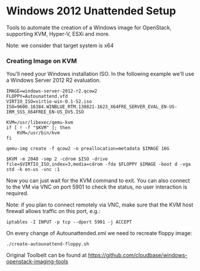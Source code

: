 Windows 2012 Unattended Setup
===============================

Tools to automate the creation of a Windows image for OpenStack, supporting KVM, Hyper-V, ESXi and more.

Note: we consider that target system is x64



### Creating Image on KVM


You'll need your Windows installation ISO. In the following example we'll use a Windows Server 2012 R2
evaluation.

    IMAGE=windows-server-2012-r2.qcow2
    FLOPPY=Autounattend.vfd
    VIRTIO_ISO=virtio-win-0.1-52.iso
    ISO=9600.16384.WINBLUE_RTM.130821-1623_X64FRE_SERVER_EVAL_EN-US-IRM_SSS_X64FREE_EN-US_DV5.ISO

    KVM=/usr/libexec/qemu-kvm
    if [ ! -f "$KVM" ]; then
        KVM=/usr/bin/kvm
    fi

    qemu-img create -f qcow2 -o preallocation=metadata $IMAGE 16G

    $KVM -m 2048 -smp 2 -cdrom $ISO -drive file=$VIRTIO_ISO,index=3,media=cdrom -fda $FLOPPY $IMAGE -boot d -vga std -k en-us -vnc :1

Now you can just wait for the KVM command to exit. You can also connect to the VM via VNC on port 5901 to check
the status, no user interaction is required.

Note: if you plan to connect remotely via VNC, make sure that the KVM host firewall allows traffic
on this port, e.g.:

    iptables -I INPUT -p tcp --dport 5901 -j ACCEPT

On every change of Autounattended.xml we need to recreate floppy image:

	./create-autounattend-floppy.sh

Original Toolbelt can be found at https://github.com/cloudbase/windows-openstack-imaging-tools
